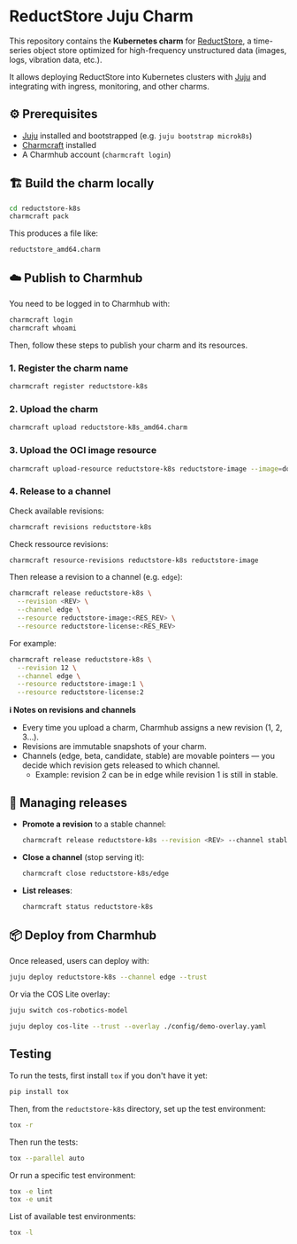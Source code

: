 # ReductStore Juju Charm

This repository contains the **Kubernetes charm** for [ReductStore](https://www.reduct.store), a time-series object store optimized for high-frequency unstructured data (images, logs, vibration data, etc.).

It allows deploying ReductStore into Kubernetes clusters with [Juju](https://juju.is) and integrating with ingress, monitoring, and other charms.

## ⚙️ Prerequisites

* [Juju](https://juju.is/docs/juju/installing) installed and bootstrapped (e.g. `juju bootstrap microk8s`)
* [Charmcraft](https://juju.is/docs/sdk/charmcraft) installed
* A Charmhub account (`charmcraft login`)


## 🏗️ Build the charm locally

```bash
cd reductstore-k8s
charmcraft pack
```

This produces a file like:

```
reductstore_amd64.charm
```

## ☁️ Publish to Charmhub

You need to be logged in to Charmhub with: 

```bash
charmcraft login
charmcraft whoami
```

Then, follow these steps to publish your charm and its resources.

### 1. Register the charm name

```bash
charmcraft register reductstore-k8s
```

### 2. Upload the charm

```bash
charmcraft upload reductstore-k8s_amd64.charm
```

### 3. Upload the OCI image resource

```bash
charmcraft upload-resource reductstore-k8s reductstore-image --image=docker://docker.io/reduct/store:latest
```

### 4. Release to a channel

Check available revisions:

```bash
charmcraft revisions reductstore-k8s
```

Check ressource revisions:

```bash
charmcraft resource-revisions reductstore-k8s reductstore-image
```

Then release a revision to a channel (e.g. `edge`):

```bash
charmcraft release reductstore-k8s \
  --revision <REV> \
  --channel edge \
  --resource reductstore-image:<RES_REV> \
  --resource reductstore-license:<RES_REV>
```

For example:

```bash
charmcraft release reductstore-k8s \
  --revision 12 \
  --channel edge \
  --resource reductstore-image:1 \
  --resource reductstore-license:2
```

**ℹ️ Notes on revisions and channels**

- Every time you upload a charm, Charmhub assigns a new revision (1, 2, 3…).
- Revisions are immutable snapshots of your charm.
- Channels (edge, beta, candidate, stable) are movable pointers — you decide which revision gets released to which channel.
  - Example: revision 2 can be in edge while revision 1 is still in stable.

## 🔄 Managing releases

* **Promote a revision** to a stable channel:

  ```bash
  charmcraft release reductstore-k8s --revision <REV> --channel stable
  ```
* **Close a channel** (stop serving it):

  ```bash
  charmcraft close reductstore-k8s/edge
  ```
* **List releases**:

  ```bash
  charmcraft status reductstore-k8s
  ```

## 📦 Deploy from Charmhub

Once released, users can deploy with:

```bash
juju deploy reductstore-k8s --channel edge --trust
```

Or via the COS Lite overlay:

```bash
juju switch cos-robotics-model

juju deploy cos-lite --trust --overlay ./config/demo-overlay.yaml
```

## Testing 

To run the tests, first install `tox` if you don't have it yet:

```bash
pip install tox
```

Then, from the `reductstore-k8s` directory, set up the test environment:

```bash
tox -r
```

Then run the tests:

```bash
tox --parallel auto
```

Or run a specific test environment:

```bash
tox -e lint
tox -e unit
```

List of available test environments:

```bash
tox -l
```
